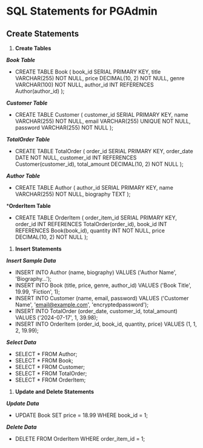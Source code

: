 # SQL Statements for PGAdmin

## Create Statements
1. **Create Tables**

***Book Table***
- CREATE TABLE Book (
    book_id SERIAL PRIMARY KEY,
    title VARCHAR(255) NOT NULL,
    price DECIMAL(10, 2) NOT NULL,
    genre VARCHAR(100) NOT NULL,
    author_id INT REFERENCES Author(author_id)
);

***Customer Table***
- CREATE TABLE Customer (
    customer_id SERIAL PRIMARY KEY,
    name VARCHAR(255) NOT NULL,
    email VARCHAR(255) UNIQUE NOT NULL,
    password VARCHAR(255) NOT NULL
);

***TotalOrder Table***
- CREATE TABLE TotalOrder (
    order_id SERIAL PRIMARY KEY,
    order_date DATE NOT NULL,
    customer_id INT REFERENCES Customer(customer_id),
    total_amount DECIMAL(10, 2) NOT NULL
);

***Author Table***
- CREATE TABLE Author (
    author_id SERIAL PRIMARY KEY,
    name VARCHAR(255) NOT NULL,
    biography TEXT
);

***OrderItem Table**
- CREATE TABLE OrderItem (
    order_item_id SERIAL PRIMARY KEY,
    order_id INT REFERENCES TotalOrder(order_id),
    book_id INT REFERENCES Book(book_id),
    quantity INT NOT NULL,
    price DECIMAL(10, 2) NOT NULL
);

1. **Insert Statements**

***Insert Sample Data***
- INSERT INTO Author (name, biography) VALUES ('Author Name', 'Biography...');
- INSERT INTO Book (title, price, genre, author_id) VALUES ('Book Title', 19.99, 'Fiction', 1);
- INSERT INTO Customer (name, email, password) VALUES ('Customer Name', 'email@example.com', 'encryptedpassword');
- INSERT INTO TotalOrder (order_date, customer_id, total_amount) VALUES ('2024-07-17', 1, 39.98);
- INSERT INTO OrderItem (order_id, book_id, quantity, price) VALUES (1, 1, 2, 19.99);

***Select Data***
- SELECT * FROM Author;
- SELECT * FROM Book;
- SELECT * FROM Customer;
- SELECT * FROM TotalOrder;
- SELECT * FROM OrderItem;

1. **Update and Delete Statements**

***Update Data***
- UPDATE Book SET price = 18.99 WHERE book_id = 1;

***Delete Data***
- DELETE FROM OrderItem WHERE order_item_id = 1;